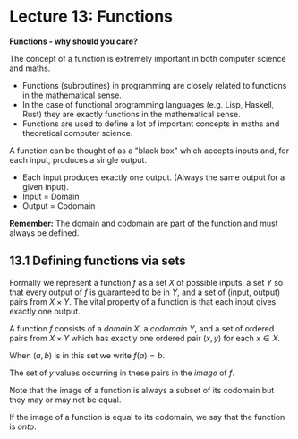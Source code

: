 # Lecture 13: Functions

**Functions - why should you care?**

The concept of a function is extremely important in both computer science and
maths.

- Functions (subroutines) in programming are closely related to functions in the
  mathematical sense.
- In the case of functional programming languages (e.g. Lisp, Haskell, Rust)
  they are exactly functions in the mathematical sense.
- Functions are used to define a lot of important concepts in maths and
  theoretical computer science.

A function can be thought of as a "black box" which accepts inputs and, for each
input, produces a single output.

- Each input produces exactly one output. (Always the same output for a given
  input).
- Input = Domain
- Output = Codomain

**Remember:** The domain and codomain are part of the function and must always
be defined.

## 13.1 Defining functions via sets

Formally we represent a function $f$ as a set $X$ of possible inputs, a set $Y$
so that every output of $f$ is guaranteed to be in $Y$, and a set of (input,
output) pairs from $X \times Y$. The vital property of a function is that each
input gives exactly one output.

A function $f$ consists of a _domain_ $X$, a _codomain_ $Y$, and a set of
ordered pairs from $X \times Y$ which has exactly one ordered pair $(x,y)$ for
each $x \in X$.

When $(a,b)$ is in this set we write $f(a) = b$.

The set of $y$ values occurring in these pairs in the _image_ of $f$.

Note that the image of a function is always a subset of its codomain but they
may or may not be equal.

If the image of a function is equal to its codomain, we say that the function is
_onto_.
